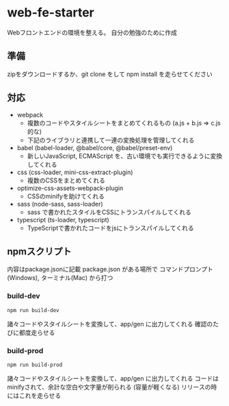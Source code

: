 # web-fe-starter

Webフロントエンドの環境を整える。
自分の勉強のために作成

## 準備
zipをダウンロードするか、git clone をして npm install を走らせてください

## 対応
- webpack
  - 複数のコードやスタイルシートをまとめてくれるもの (a.js + b.js => c.js 的な)
  - 下記のライブラリと連携して一連の変換処理を管理してくれる
- babel (babel-loader, @babel/core, @babel/preset-env)
  - 新しいJavaScript, ECMAScript を、古い環境でも実行できるように変換してくれる
- css (css-loader, mini-css-extract-plugin)
  - 複数のCSSをまとめてくれる
- optimize-css-assets-webpack-plugin
  - CSSのminifyを助けてくれる
- sass (node-sass, sass-loader)
  - sass で書かれたスタイルをCSSにトランスパイルしてくれる
- typescript (ts-loader, typescript)
  - TypeScriptで書かれたコードをjsにトランスパイルしてくれる
  
## npmスクリプト
内容はpackage.jsonに記載
package.json がある場所で コマンドプロンプト(Windows), ターミナル(Mac) から打つ

### build-dev
```shell
npm run build-dev
```

諸々コードやスタイルシートを変換して、app/gen に出力してくれる
確認のたびに都度走らせる

### build-prod
```shell
npm run build-prod
```

諸々コードやスタイルシートを変換して、app/gen に出力してくれる
コードはminifyされて、余計な空白や文字量が削られる (容量が軽くなる)
リリースの時にはこれを走らせる

